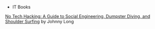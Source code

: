 - IT Books

[No Tech Hacking: A Guide to Social Engineering, Dumpster Diving, and Shoulder Surfing](https://doc.lagout.org/Others/No%20Tech%20Hacking%20A%20Guide%20to%20Social%20Engineering%20Dumpster%20Diving%20%26%20Shoulder%20Surfing.pdf) by Johnny Long
